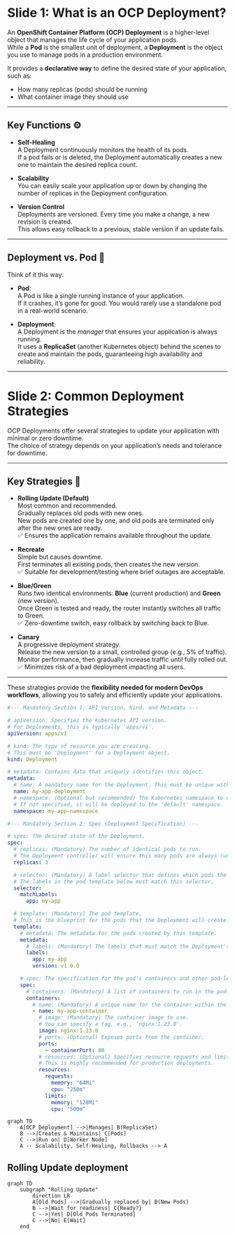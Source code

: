 # Slide 1: What is an OCP Deployment?

An **OpenShift Container Platform (OCP) Deployment** is a higher-level object that manages the life cycle of your application pods.  
While a **Pod** is the smallest unit of deployment, a **Deployment** is the object you use to manage pods in a production environment.  

It provides a **declarative way** to define the desired state of your application, such as:
- How many replicas (pods) should be running  
- What container image they should use  

---

## Key Functions ⚙️

- **Self-Healing**  
  A Deployment continuously monitors the health of its pods.  
  If a pod fails or is deleted, the Deployment automatically creates a new one to maintain the desired replica count.

- **Scalability**  
  You can easily scale your application up or down by changing the number of replicas in the Deployment configuration.

- **Version Control**  
  Deployments are versioned. Every time you make a change, a new revision is created.  
  This allows easy rollback to a previous, stable version if an update fails.

---

## Deployment vs. Pod 🤼

Think of it this way:

- **Pod**:  
  A Pod is like a single running instance of your application.  
  If it crashes, it’s gone for good. You would rarely use a standalone pod in a real-world scenario.

- **Deployment**:  
  A Deployment is the *manager* that ensures your application is always running.  
  It uses a **ReplicaSet** (another Kubernetes object) behind the scenes to create and maintain the pods, guaranteeing high availability and reliability.

---

# Slide 2: Common Deployment Strategies

OCP Deployments offer several strategies to update your application with minimal or zero downtime.  
The choice of strategy depends on your application’s needs and tolerance for downtime.

---

## Key Strategies 🚀

- **Rolling Update (Default)**  
  Most common and recommended.  
  Gradually replaces old pods with new ones.  
  New pods are created one by one, and old pods are terminated only after the new ones are ready.  
  ✅ Ensures the application remains available throughout the update.

- **Recreate**  
  Simple but causes downtime.  
  First terminates all existing pods, then creates the new version.  
  ✅ Suitable for development/testing where brief outages are acceptable.

- **Blue/Green**  
  Runs two identical environments: **Blue** (current production) and **Green** (new version).  
  Once Green is tested and ready, the router instantly switches all traffic to Green.  
  ✅ Zero-downtime switch, easy rollback by switching back to Blue.

- **Canary**  
  A progressive deployment strategy.  
  Release the new version to a small, controlled group (e.g., 5% of traffic).  
  Monitor performance, then gradually increase traffic until fully rolled out.  
  ✅ Minimizes risk of a bad deployment impacting all users.

---

These strategies provide the **flexibility needed for modern DevOps workflows**, allowing you to safely and efficiently update your applications.

``` yaml
#--- Mandatory Section 1: API Version, Kind, and Metadata ---

# apiVersion: Specifies the Kubernetes API version.
# For Deployments, this is typically 'apps/v1'.
apiVersion: apps/v1

# kind: The type of resource you are creating.
# This must be 'Deployment' for a Deployment object.
kind: Deployment

# metadata: Contains data that uniquely identifies this object.
metadata:
  # name: A mandatory name for the Deployment. This must be unique within its namespace.
  name: my-app-deployment
  # namespace: (Optional but recommended) The Kubernetes namespace to deploy to.
  # If not specified, it will be deployed to the 'default' namespace.
  namespace: my-app-namespace

#--- Mandatory Section 2: Spec (Deployment Specification) ---

# spec: The desired state of the Deployment.
spec:
  # replicas: (Mandatory) The number of identical pods to run.
  # The Deployment controller will ensure this many pods are always running.
  replicas: 3

  # selector: (Mandatory) A label selector that defines which pods the Deployment manages.
  # The labels in the pod template below must match this selector.
  selector:
    matchLabels:
      app: my-app

  # template: (Mandatory) The pod template.
  # This is the blueprint for the pods that the Deployment will create.
  template:
    # metadata: The metadata for the pods created by this template.
    metadata:
      # labels: (Mandatory) The labels that must match the Deployment's selector.
      labels:
        app: my-app
        version: v1.0.0

    # spec: The specification for the pod's containers and other pod-level configurations.
    spec:
      # containers: (Mandatory) A list of containers to run in the pod.
      containers:
        # name: (Mandatory) A unique name for the container within the pod.
        - name: my-app-container
          # image: (Mandatory) The container image to use.
          # You can specify a tag, e.g., 'nginx:1.23.0'.
          image: nginx:1.23.0
          # ports: (Optional) Exposes ports from the container.
          ports:
            - containerPort: 80
          # resources: (Optional) Specifies resource requests and limits for the container.
          # This is highly recommended for production deployments.
          resources:
            requests:
              memory: "64Mi"
              cpu: "250m"
            limits:
              memory: "128Mi"
              cpu: "500m"
```

``` mermaid
graph TD
    A[OCP Deployment] -->|Manages| B(ReplicaSet)
    B -->|Creates & Maintains| C[Pods]
    C -->|Run on| D[Worker Node]
    A -- Scalability, Self-Healing, Rollbacks --> A
```
## Rolling Update deployment
``` mermaid
graph TD
    subgraph "Rolling Update"
        direction LR
        A[Old Pods] -->|Gradually replaced by| B(New Pods)
        B -->|Wait for readiness| C{Ready?}
        C -->|Yes| D[Old Pods Terminated]
        C -->|No| E[Wait]
    end
```
